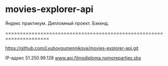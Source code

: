 # movies-explorer-api
Яндекс практикум. Дипломный проект. Бэкенд.

=====================================================================

https://github.com/Lyubovgumennikova/movies-explorer-api.git

IP-адрес 51.250.99.128 www.api.filmsdiploma.nomoreparties.sbs
